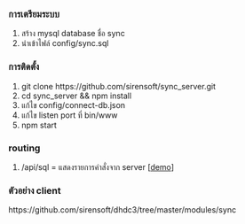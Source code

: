 <h3>การเตรียมระบบ</h3>
<ol>
<li>สร้าง mysql database ชื่อ sync</li>
<li>นำเข้าไฟล์ config/sync.sql</li>
</ol>

<h3>การติดตั้ง</h3>
<ol>
<li>git clone https://github.com/sirensoft/sync_server.git</li>
<li>cd sync_server && npm install</li>
<li>แก้ไข config/connect-db.json </li>
<li>แก้ไข listen port ที่ bin/www </li>
<li>npm start</li>
</ol>

<h3>routing</h3>
<ol>
<li>/api/sql = แสดงรายการคำสั่งจาก server  [<a href='http://61.19.22.108:3001/api/sql' target='_blank'>demo</a>]</li>
</ol>

<h3>ตัวอย่าง client</h3>
https://github.com/sirensoft/dhdc3/tree/master/modules/sync

